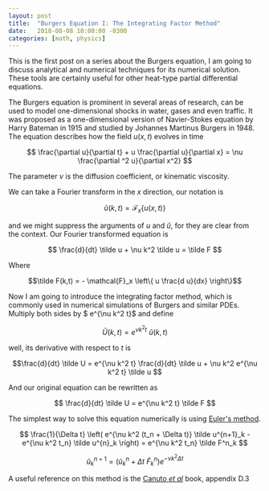 ```yaml
---
layout: post
title:  "Burgers Equation I: The Integrating Factor Method"
date:   2018-08-08 10:00:00 -0300
categories: [math, physics]
---
```


This is the first post on a series about the Burgers equation,
I am going to discuss analytical and numerical techniques for its numerical
solution. These tools are certainly useful for other
heat-type partial differential equations.

The Burgers equation is prominent in several areas of research, can be
used to model one-dimensional shocks in water, gases and even traffic.
It was proposed as a one-dimensional version of Navier-Stokes
equation by Harry Bateman in 1915 and studied by Johannes Martinus Burgers in 1948.
The equation describes how the field $u(x,t)$ evolves in time

$$ \frac{\partial u}{\partial t} +  u \frac{\partial u}{\partial x} = \nu \frac{\partial ^2 u}{\partial x^2} $$

The parameter $\nu$ is the diffusion coefficient, or kinematic viscosity.

We can take a Fourier transform in the $x$ direction,
our notation is

$$\tilde u (k,t) = \mathcal{F}_x \big\{ u(x,t) \big\}$$

and we might suppress the arguments of $u$ and $\tilde u$, for they are clear from the context.
Our Fourier transformed equation is

$$ \frac{d}{dt} \tilde u + \nu k^2 \tilde u = \tilde F $$

Where 

$$\tilde F(k,t) = - \mathcal{F}_x \left\{ u \frac{d u}{dx} \right\}$$


Now I am going to introduce the integrating factor method,
which is commonly used in numerical simulations of Burgers and similar PDEs.
Multiply both sides by $ e^{\nu k^2 t}$ and define

$$\tilde U(k,t) = e^{\nu k^2 t} \ \tilde u(k,t) $$

well, its derivative with respect to $t$ is

$$\frac{d}{dt} \tilde U = e^{\nu k^2 t} \frac{d}{dt} \tilde u + \nu k^2 e^{\nu k^2 t} \tilde u $$

And our original equation can be rewritten as

$$ \frac{d}{dt} \tilde U = e^{\nu k^2 t} \tilde F $$

The simplest way to solve this equation numerically is using [Euler's method][euler].

$$ \frac{1}{\Delta t} \left(
e^{\nu k^2 (t_n + \Delta t)} \tilde u^{n+1}_k - e^{\nu k^2 t_n} \tilde u^{n}_k \right)
 = e^{\nu k^2 t_n} \tilde F^n_k $$
 
$$ \tilde u^{n+1}_k = (\tilde u^{n}_k + \Delta t \ \tilde F^n_k ) e^{-\nu k^2 \Delta t} $$

A useful reference on this method is the [Canuto *et al*][canuto] book,
appendix D.3

[euler]: https://en.wikipedia.org/wiki/Euler_method
[canuto]: https://www.springer.com/gp/book/9783540307259